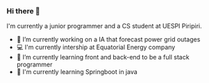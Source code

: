 ### Hi there 👋

<!--
**arthur360cgf/arthur360cgf** is a ✨ _special_ ✨ repository because its `README.md` (this file) appears on your GitHub profile.

Here are some ideas to get you started:

- 🔭 I’m currently working on ...
- 🌱 I’m currently learning ...
- 👯 I’m looking to collaborate on ...
- 🤔 I’m looking for help with ...
- 💬 Ask me about ...
- 📫 How to reach me: ...
- 😄 Pronouns: ...
- ⚡ Fun fact: ...
-->
I'm currently a junior programmer and a CS student at UESPI Piripiri.
- 🔭 I’m currently working on a IA that forecast power grid outages 
- 💻 I'm currently intership at Equatorial Energy company 
- 🌱 I’m currently learning front and back-end to be a full stack programmer 
- 🌱 I'm currently learning Springboot in java
